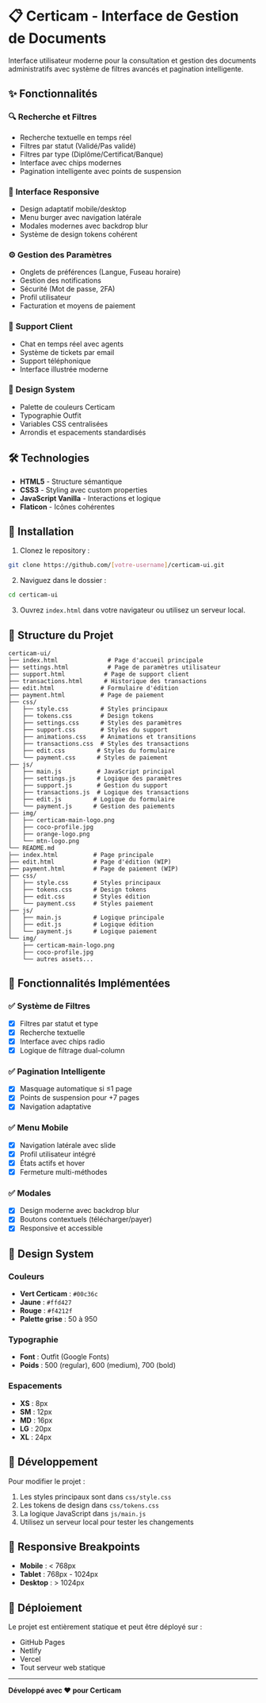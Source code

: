 # 📋 Certicam - Interface de Gestion de Documents

Interface utilisateur moderne pour la consultation et gestion des documents administratifs avec système de filtres avancés et pagination intelligente.

## ✨ Fonctionnalités

### 🔍 **Recherche et Filtres**
- Recherche textuelle en temps réel
- Filtres par statut (Validé/Pas validé)
- Filtres par type (Diplôme/Certificat/Banque)
- Interface avec chips modernes
- Pagination intelligente avec points de suspension

### 📱 **Interface Responsive**
- Design adaptatif mobile/desktop
- Menu burger avec navigation latérale
- Modales modernes avec backdrop blur
- Système de design tokens cohérent

### ⚙️ **Gestion des Paramètres**
- Onglets de préférences (Langue, Fuseau horaire)
- Gestion des notifications
- Sécurité (Mot de passe, 2FA)
- Profil utilisateur
- Facturation et moyens de paiement

### 💬 **Support Client**
- Chat en temps réel avec agents
- Système de tickets par email
- Support téléphonique
- Interface illustrée moderne

### 🎨 **Design System**
- Palette de couleurs Certicam
- Typographie Outfit
- Variables CSS centralisées
- Arrondis et espacements standardisés

## 🛠️ Technologies

- **HTML5** - Structure sémantique
- **CSS3** - Styling avec custom properties
- **JavaScript Vanilla** - Interactions et logique
- **Flaticon** - Icônes cohérentes

## 🚀 Installation

1. Clonez le repository :
```bash
git clone https://github.com/[votre-username]/certicam-ui.git
```

2. Naviguez dans le dossier :
```bash
cd certicam-ui
```

3. Ouvrez `index.html` dans votre navigateur ou utilisez un serveur local.

## 📁 Structure du Projet

```
certicam-ui/
├── index.html              # Page d'accueil principale
├── settings.html           # Page de paramètres utilisateur
├── support.html           # Page de support client
├── transactions.html      # Historique des transactions
├── edit.html             # Formulaire d'édition
├── payment.html          # Page de paiement
├── css/
│   ├── style.css         # Styles principaux
│   ├── tokens.css        # Design tokens
│   ├── settings.css      # Styles des paramètres
│   ├── support.css       # Styles du support
│   ├── animations.css    # Animations et transitions
│   ├── transactions.css  # Styles des transactions
│   ├── edit.css         # Styles du formulaire
│   └── payment.css      # Styles de paiement
├── js/
│   ├── main.js          # JavaScript principal
│   ├── settings.js      # Logique des paramètres
│   ├── support.js       # Gestion du support
│   ├── transactions.js  # Logique des transactions
│   ├── edit.js         # Logique du formulaire
│   └── payment.js      # Gestion des paiements
├── img/
│   ├── certicam-main-logo.png
│   ├── coco-profile.jpg
│   ├── orange-logo.png
│   └── mtn-logo.png
└── README.md
├── index.html          # Page principale
├── edit.html           # Page d'édition (WIP)
├── payment.html        # Page de paiement (WIP)
├── css/
│   ├── style.css       # Styles principaux
│   ├── tokens.css      # Design tokens
│   ├── edit.css        # Styles édition
│   └── payment.css     # Styles paiement
├── js/
│   ├── main.js         # Logique principale
│   ├── edit.js         # Logique édition
│   └── payment.js      # Logique paiement
└── img/
    ├── certicam-main-logo.png
    ├── coco-profile.jpg
    └── autres assets...
```

## 🎯 Fonctionnalités Implémentées

### ✅ Système de Filtres
- [x] Filtres par statut et type
- [x] Recherche textuelle
- [x] Interface avec chips radio
- [x] Logique de filtrage dual-column

### ✅ Pagination Intelligente
- [x] Masquage automatique si ≤1 page
- [x] Points de suspension pour +7 pages
- [x] Navigation adaptative

### ✅ Menu Mobile
- [x] Navigation latérale avec slide
- [x] Profil utilisateur intégré
- [x] États actifs et hover
- [x] Fermeture multi-méthodes

### ✅ Modales
- [x] Design moderne avec backdrop blur
- [x] Boutons contextuels (télécharger/payer)
- [x] Responsive et accessible

## 🎨 Design System

### Couleurs
- **Vert Certicam** : `#00c36c`
- **Jaune** : `#ffd427` 
- **Rouge** : `#f4212f`
- **Palette grise** : 50 à 950

### Typographie
- **Font** : Outfit (Google Fonts)
- **Poids** : 500 (regular), 600 (medium), 700 (bold)

### Espacements
- **XS** : 8px
- **SM** : 12px  
- **MD** : 16px
- **LG** : 20px
- **XL** : 24px

## 🔧 Développement

Pour modifier le projet :

1. Les styles principaux sont dans `css/style.css`
2. Les tokens de design dans `css/tokens.css`
3. La logique JavaScript dans `js/main.js`
4. Utilisez un serveur local pour tester les changements

## 📱 Responsive Breakpoints

- **Mobile** : < 768px
- **Tablet** : 768px - 1024px
- **Desktop** : > 1024px

## 🚀 Déploiement

Le projet est entièrement statique et peut être déployé sur :
- GitHub Pages
- Netlify
- Vercel
- Tout serveur web statique

---

**Développé avec ❤️ pour Certicam**
